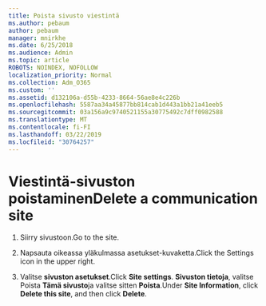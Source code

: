 ```yaml
---
title: Poista sivusto viestintä
ms.author: pebaum
author: pebaum
manager: mnirkhe
ms.date: 6/25/2018
ms.audience: Admin
ms.topic: article
ROBOTS: NOINDEX, NOFOLLOW
localization_priority: Normal
ms.collection: Adm_O365
ms.custom: ''
ms.assetid: d132106a-d55b-4233-8664-56ae8e4c226b
ms.openlocfilehash: 5587aa34a45877bb814cab1d443a1bb21a41eeb5
ms.sourcegitcommit: 03a156a9c9740521155a30775492c7dff0982588
ms.translationtype: MT
ms.contentlocale: fi-FI
ms.lasthandoff: 03/22/2019
ms.locfileid: "30764257"
---
```

# <a name="delete-a-communication-site"></a><span data-ttu-id="b9896-102">Viestintä-sivuston poistaminen</span><span class="sxs-lookup"><span data-stu-id="b9896-102">Delete a communication site</span></span>

1. <span data-ttu-id="b9896-103">Siirry sivustoon.</span><span class="sxs-lookup"><span data-stu-id="b9896-103">Go to the site.</span></span>
    
2. <span data-ttu-id="b9896-104">Napsauta oikeassa yläkulmassa asetukset-kuvaketta.</span><span class="sxs-lookup"><span data-stu-id="b9896-104">Click the Settings icon in the upper right.</span></span>
    
3. <span data-ttu-id="b9896-105">Valitse **sivuston asetukset**.</span><span class="sxs-lookup"><span data-stu-id="b9896-105">Click **Site settings**.</span></span> <span data-ttu-id="b9896-106">**Sivuston tietoja**, valitse Poista **Tämä sivusto**ja valitse sitten **Poista**.</span><span class="sxs-lookup"><span data-stu-id="b9896-106">Under **Site Information**, click **Delete this site**, and then click **Delete**.</span></span>
    

